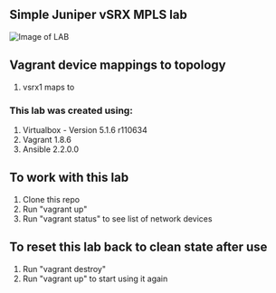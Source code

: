 ## Simple Juniper vSRX MPLS lab 

![Image of LAB](https://juniperlabs.files.wordpress.com/2014/01/lab-topology1.png?w=2400&h=&crop=1)

## Vagrant device mappings to topology
1. vsrx1 maps to 

### This lab was created using:
1. Virtualbox - Version 5.1.6 r110634
2. Vagrant 1.8.6
3. Ansible 2.2.0.0


## To work with this lab
1. Clone this repo
2. Run "vagrant up"
3. Run "vagrant status" to see list of network devices 

## To reset this lab back to clean state after use 
1. Run "vagrant destroy"
2. Run "vagrant up" to start using it again